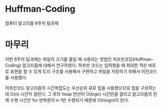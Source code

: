 # Huffman-Coding
컴퓨터 알고리즘 6주차 팀과제

# 마무리
이번 6주차 팀과제는 파일의 크기를 줄일 때 사용되는 방법인 허프만코딩(Huffman-Coding) 알고리즘에 대해서 연구하였다. 허프만 코드는 입력했을 때 최대한 적은 비트로 표현을 할 수 있게 트리 구조를 사용해서 구현하고 파일을 저장하기 위해서 이진코드를 사용했다.

허프만코드 알고리즘의 시간복잡도는 우선순위 큐로 힙을 사용했으므로 힙을 구성하는 데 O(n) 시간이 걸린다. 그 후의 heap 연산이 O(logn) 시간만큼 걸리고 알고리즘의 전체 수행 시간은 for 반복문이 n-1번 수행되기 때문에 O(nlogn)이 된다.
